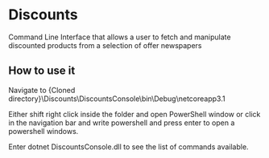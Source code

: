 # Discounts
Command Line Interface that allows a user to fetch and manipulate discounted products from a selection of offer newspapers

## How to use it
Navigate to {Cloned directory}\Discounts\DiscountsConsole\bin\Debug\netcoreapp3.1

Either shift right click inside the folder and open PowerShell window or click in the navigation bar and write powershell and press enter to open a powershell windows.

Enter dotnet DiscountsConsole.dll to see the list of commands available.
